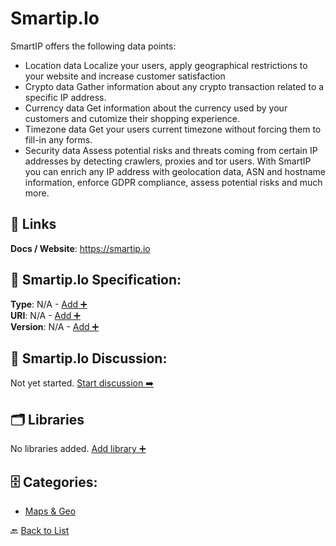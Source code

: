 # Smartip.Io

SmartIP offers the following data points: 
- Location data
Localize your users, apply geographical restrictions to your website and increase customer satisfaction
- Crypto data
Gather information about any crypto transaction related to a specific IP address. 
- Currency data
Get information about the currency used by your customers and cutomize their shopping experience. 
- Timezone data
Get your users current timezone without forcing them to fill-in any forms. 
- Security data
Assess potential risks and threats coming from certain IP addresses by detecting crawlers, proxies and tor users. With SmartIP you can enrich any IP address with geolocation data, ASN and hostname information, enforce GDPR compliance, assess potential risks and much more.

##  🔗 Links
**Docs / Website**: https://smartip.io

## 🧬 Smartip.Io Specification:
**Type**: N/A - [Add ➕](https://github.com/apis-list/apis-list/edit/main/apis/smartip-io/smartip-io.yaml)  
**URI**: N/A - [Add ➕](https://github.com/apis-list/apis-list/edit/main/apis/smartip-io/smartip-io.yaml)  
**Version**: N/A - [Add ➕](https://github.com/apis-list/apis-list/edit/main/apis/smartip-io/smartip-io.yaml)

## 💬 Smartip.Io Discussion:
Not yet started. [Start discussion ➡️](https://github.com/apis-list/apis-list/discussions/new)

## 🗂️ Libraries

No libraries added. [Add library ➕](https://github.com/apis-list/apis-list/edit/main/apis/smartip-io/smartip-io.yaml)    


## 🗄️ Categories:
- [Maps & Geo](https://github.com/apis-list/apis-list#maps--geo-)

🔙  [Back to List](https://github.com/apis-list/apis-list)
